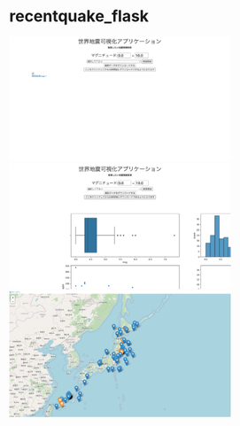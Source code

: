 # recentquake_flask
<img src="recentquake_page1.png" width="400">
<img src="recentquake_page2.png" width="400">
<img src="recentquake_page3.png" width="400">
